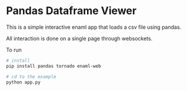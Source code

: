 # Pandas Dataframe Viewer

This is a simple interactive enaml app that loads a csv file using pandas.

All interaction is done on a single page through websockets.

To run

```bash
# install
pip install pandas tornado enaml-web

# cd to the example
python app.py

```
